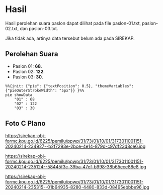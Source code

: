 # Hasil

Hasil perolehan suara paslon dapat dilihat pada file paslon-01.txt, paslon-02.txt, dan paslon-03.txt.

Jika tidak ada, artinya data tersebut belum ada pada SIREKAP.

## Perolehan Suara

 * Paslon 01: **68**.
 * Paslon 02: **122**.
 * Paslon 03: **30**.

```mermaid
%%{init: {"pie": {"textPosition": 0.5}, "themeVariables": {"pieOuterStrokeWidth": "5px"}} }%%
pie showData
    "01" : 68
    "02" : 122
    "03" : 30
```
## Foto C Plano

https://sirekap-obj-formc.kpu.go.id/6225/pemilu/ppwp/31/73/01/10/01/3173011001151-20240214-234927--b2f7293e-2bce-4e14-879d-c97df23d8ce6.jpg

https://sirekap-obj-formc.kpu.go.id/6225/pemilu/ppwp/31/73/01/10/01/3173011001151-20240214-235124--58445f3c-39ba-47ef-b998-38b65ece88e8.jpg

https://sirekap-obj-formc.kpu.go.id/6225/pemilu/ppwp/31/73/01/10/01/3173011001151-20240214-235315--01b64935-8280-4480-833d-08495ebbbe96.jpg
